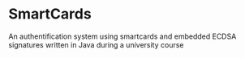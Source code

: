 # SmartCards

An authentification system using smartcards and embedded ECDSA signatures written in Java during a university course
